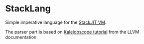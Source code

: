 StackLang
=========

Simple imperative language for the [StackJIT VM](https://github.com/svenslaggare/StackJIT/).

The parser part is based on [Kaleidoscope tutorial](http://llvm.org/docs/tutorial/index.html) from the LLVM documentation.
